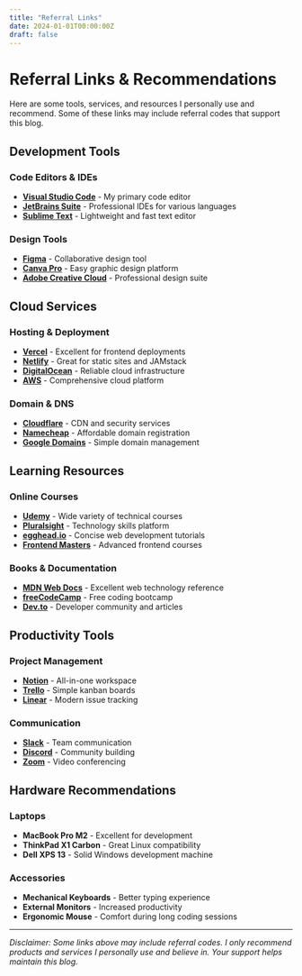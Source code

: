 ```yaml
---
title: "Referral Links"
date: 2024-01-01T00:00:00Z
draft: false
---
```


# Referral Links & Recommendations

Here are some tools, services, and resources I personally use and recommend. Some of these links may include referral codes that support this blog.

## Development Tools

### Code Editors & IDEs
- **[Visual Studio Code](https://code.visualstudio.com/)** - My primary code editor
- **[JetBrains Suite](https://www.jetbrains.com/)** - Professional IDEs for various languages
- **[Sublime Text](https://www.sublimetext.com/)** - Lightweight and fast text editor

### Design Tools
- **[Figma](https://www.figma.com/)** - Collaborative design tool
- **[Canva Pro](https://www.canva.com/)** - Easy graphic design platform
- **[Adobe Creative Cloud](https://www.adobe.com/creativecloud.html)** - Professional design suite

## Cloud Services

### Hosting & Deployment
- **[Vercel](https://vercel.com/)** - Excellent for frontend deployments
- **[Netlify](https://www.netlify.com/)** - Great for static sites and JAMstack
- **[DigitalOcean](https://www.digitalocean.com/)** - Reliable cloud infrastructure
- **[AWS](https://aws.amazon.com/)** - Comprehensive cloud platform

### Domain & DNS
- **[Cloudflare](https://www.cloudflare.com/)** - CDN and security services
- **[Namecheap](https://www.namecheap.com/)** - Affordable domain registration
- **[Google Domains](https://domains.google/)** - Simple domain management

## Learning Resources

### Online Courses
- **[Udemy](https://www.udemy.com/)** - Wide variety of technical courses
- **[Pluralsight](https://www.pluralsight.com/)** - Technology skills platform
- **[egghead.io](https://egghead.io/)** - Concise web development tutorials
- **[Frontend Masters](https://frontendmasters.com/)** - Advanced frontend courses

### Books & Documentation
- **[MDN Web Docs](https://developer.mozilla.org/)** - Excellent web technology reference
- **[freeCodeCamp](https://www.freecodecamp.org/)** - Free coding bootcamp
- **[Dev.to](https://dev.to/)** - Developer community and articles

## Productivity Tools

### Project Management
- **[Notion](https://www.notion.so/)** - All-in-one workspace
- **[Trello](https://trello.com/)** - Simple kanban boards
- **[Linear](https://linear.app/)** - Modern issue tracking

### Communication
- **[Slack](https://slack.com/)** - Team communication
- **[Discord](https://discord.com/)** - Community building
- **[Zoom](https://zoom.us/)** - Video conferencing

## Hardware Recommendations

### Laptops
- **MacBook Pro M2** - Excellent for development
- **ThinkPad X1 Carbon** - Great Linux compatibility
- **Dell XPS 13** - Solid Windows development machine

### Accessories
- **Mechanical Keyboards** - Better typing experience
- **External Monitors** - Increased productivity
- **Ergonomic Mouse** - Comfort during long coding sessions

---

*Disclaimer: Some links above may include referral codes. I only recommend products and services I personally use and believe in. Your support helps maintain this blog.*